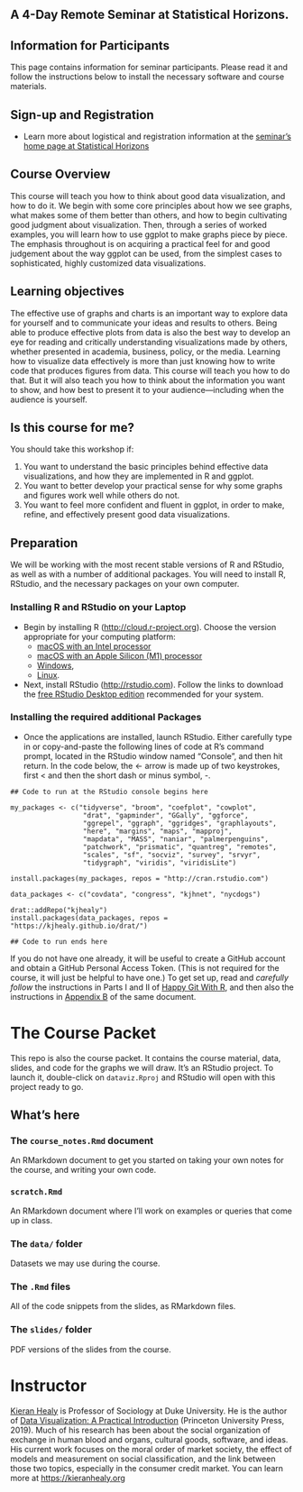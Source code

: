## A 4-Day Remote Seminar at Statistical Horizons.

## Information for Participants

This page contains information for seminar participants. Please read it
and follow the instructions below to install the necessary software and
course materials.

## Sign-up and Registration

-   Learn more about logistical and registration information at the
    [seminar’s home page at Statistical
    Horizons](https://statisticalhorizons.com/seminars/public-seminars/data-visualization)

## Course Overview

This course will teach you how to think about good data visualization,
and how to do it. We begin with some core principles about how we see
graphs, what makes some of them better than others, and how to begin
cultivating good judgment about visualization. Then, through a series of
worked examples, you will learn how to use ggplot to make graphs piece
by piece. The emphasis throughout is on acquiring a practical feel for
and good judgement about the way ggplot can be used, from the simplest
cases to sophisticated, highly customized data visualizations.

## Learning objectives

The effective use of graphs and charts is an important way to explore
data for yourself and to communicate your ideas and results to others.
Being able to produce effective plots from data is also the best way to
develop an eye for reading and critically understanding visualizations
made by others, whether presented in academia, business, policy, or the
media. Learning how to visualize data effectively is more than just
knowing how to write code that produces figures from data. This course
will teach you how to do that. But it will also teach you how to think
about the information you want to show, and how best to present it to
your audience—including when the audience is yourself.

## Is this course for me?

You should take this workshop if:

1.  You want to understand the basic principles behind effective data
    visualizations, and how they are implemented in R and ggplot.
2.  You want to better develop your practical sense for why some graphs
    and figures work well while others do not.
3.  You want to feel more confident and fluent in ggplot, in order to
    make, refine, and effectively present good data visualizations.

## Preparation

We will be working with the most recent stable versions of R and
RStudio, as well as with a number of additional packages. You will need
to install R, RStudio, and the necessary packages on your own computer.

### Installing R and RStudio on your Laptop

-   Begin by installing R (<http://cloud.r-project.org>). Choose the
    version appropriate for your computing platform:
    -   [macOS with an Intel
        processor](https://cloud.r-project.org/bin/macosx/base/R-4.1.0.pkg)
    -   [macOS with an Apple Silicon (M1)
        processor](https://cloud.r-project.org/bin/macosx/big-sur-arm64/base/R-4.1.0-arm64.pkg)
    -   [Windows](https://cloud.r-project.org/bin/windows/base/R-4.1.0-win.exe),
    -   [Linux](https://cloud.r-project.org/bin/linux/).
-   Next, install RStudio (<http://rstudio.com>). Follow the links to
    download the [free RStudio Desktop
    edition](https://rstudio.com/products/rstudio/download/#download)
    recommended for your system.

### Installing the required additional Packages

-   Once the applications are installed, launch RStudio. Either
    carefully type in or copy-and-paste the following lines of code at
    R’s command prompt, located in the RStudio window named “Console”,
    and then hit return. In the code below, the &lt;- arrow is made up
    of two keystrokes, first &lt; and then the short dash or minus
    symbol, -.

<!-- -->

    ## Code to run at the RStudio console begins here

    my_packages <- c("tidyverse", "broom", "coefplot", "cowplot", 
                      "drat", "gapminder", "GGally", "ggforce", 
                      "ggrepel", "ggraph", "ggridges", "graphlayouts", 
                      "here", "margins", "maps", "mapproj", 
                      "mapdata", "MASS", "naniar", "palmerpenguins", 
                      "patchwork", "prismatic", "quantreg", "remotes", 
                      "scales", "sf", "socviz", "survey", "srvyr", 
                      "tidygraph", "viridis", "viridisLite")

    install.packages(my_packages, repos = "http://cran.rstudio.com")

    data_packages <- c("covdata", "congress", "kjhnet", "nycdogs")

    drat::addRepo("kjhealy")
    install.packages(data_packages, repos = "https://kjhealy.github.io/drat/")

    ## Code to run ends here

If you do not have one already, it will be useful to create a GitHub
account and obtain a GitHub Personal Access Token. (This is not required
for the course, it will just be helpful to have one.) To get set up,
read and *carefully follow* the instructions in Parts I and II of [Happy
Git With R](https://happygitwithr.com), and then also the instructions
in [Appendix B](https://happygitwithr.com/github-pat.html) of the same
document.

# The Course Packet

This repo is also the course packet. It contains the course material,
data, slides, and code for the graphs we will draw. It’s an RStudio
project. To launch it, double-click on `dataviz.Rproj` and RStudio will
open with this project ready to go.

## What’s here

### The `course_notes.Rmd` document

An RMarkdown document to get you started on taking your own notes for
the course, and writing your own code.

### `scratch.Rmd`

An RMarkdown document where I’ll work on examples or queries that come
up in class.

### The `data/` folder

Datasets we may use during the course.

### The `.Rmd` files

All of the code snippets from the slides, as RMarkdown files.

### The `slides/` folder

PDF versions of the slides from the course.

# Instructor

[Kieran Healy](https://kieranhealy.org) is Professor of Sociology at
Duke University. He is the author of [Data Visualization: A Practical
Introduction](http://socviz.co) (Princeton University Press, 2019). Much
of his research has been about the social organization of exchange in
human blood and organs, cultural goods, software, and ideas. His current
work focuses on the moral order of market society, the effect of models
and measurement on social classification, and the link between those two
topics, especially in the consumer credit market. You can learn more at
<https://kieranhealy.org>
